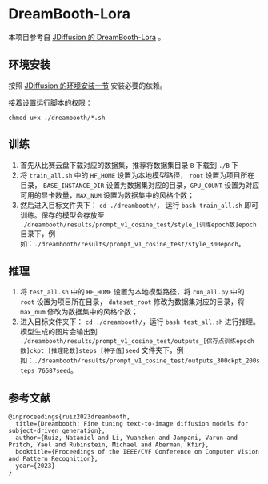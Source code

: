 # DreamBooth-Lora

本项目参考自 [JDiffusion 的 DreamBooth-Lora](https://github.com/JittorRepos/JDiffusion/tree/master/examples/dreambooth) 。

## 环境安装

按照 [JDiffusion 的环境安装一节](https://github.com/JittorRepos/JDiffusion/blob/master/examples/dreambooth/README.md) 安装必要的依赖。

接着设置运行脚本的权限：
```
chmod u+x ./dreambooth/*.sh
```

## 训练

1. 首先从比赛云盘下载对应的数据集，推荐将数据集目录 `B` 下载到 `./B` 下
2. 将 `train_all.sh` 中的 `HF_HOME` 设置为本地模型路径， `root` 设置为项目所在目录， `BASE_INSTANCE_DIR` 设置为数据集对应的目录，`GPU_COUNT` 设置为对应可用的显卡数量，`MAX_NUM` 设置为数据集中的风格个数；
3. 然后进入目标文件夹下： `cd ./dreambooth/`， 运行 `bash train_all.sh` 即可训练。保存的模型会存放至 `./dreambooth/results/prompt_v1_cosine_test/style_[训练epoch数]epoch` 目录下，例如：`./dreambooth/results/prompt_v1_cosine_test/style_300epoch`。

## 推理

1. 将 `test_all.sh` 中的 `HF_HOME` 设置为本地模型路径，将 `run_all.py` 中的 `root` 设置为项目所在目录， `dataset_root` 修改为数据集对应的目录，将 `max_num` 修改为数据集中的风格个数；
2. 进入目标文件夹下： `cd ./dreambooth/`，运行 `bash test_all.sh` 进行推理。模型生成的图片会输出到 `./dreambooth/results/prompt_v1_cosine_test/outputs_[保存点训练epoch数]ckpt_[推理轮数]steps_[种子值]seed` 文件夹下，例如：`./dreambooth/results/prompt_v1_cosine_test/outputs_300ckpt_200steps_76587seed`。


## 参考文献

```
@inproceedings{ruiz2023dreambooth,
  title={Dreambooth: Fine tuning text-to-image diffusion models for subject-driven generation},
  author={Ruiz, Nataniel and Li, Yuanzhen and Jampani, Varun and Pritch, Yael and Rubinstein, Michael and Aberman, Kfir},
  booktitle={Proceedings of the IEEE/CVF Conference on Computer Vision and Pattern Recognition},
  year={2023}
}
```
